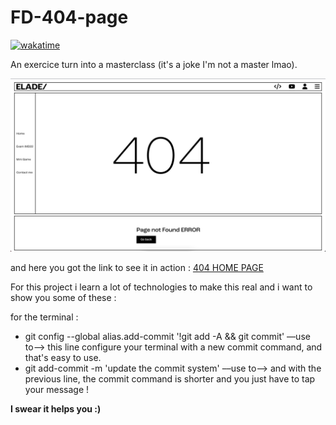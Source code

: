 # FD-404-page

[![wakatime](https://wakatime.com/badge/user/ea8c41ab-c469-436f-8821-bf847d37bfd0/project/00aef5d8-b3db-4b1b-a630-9445939315a7.svg)](https://wakatime.com/badge/user/ea8c41ab-c469-436f-8821-bf847d37bfd0/project/00aef5d8-b3db-4b1b-a630-9445939315a7)

An exercice turn into a masterclass (it's a joke I'm not a master lmao).

![website preview](https://raw.githubusercontent.com/deavetheferret/404-page/main/src/img/preview-page.png)

and here you got the link to see it in action : <a href="https://francois-devantay.at-eikon.ch/">404 HOME PAGE</a>

For this project i learn a lot of technologies to make this real and i want to show you some of these : 

for the terminal : 
  - git config --global alias.add-commit '!git add -A && git commit' ––use to––> this line configure your terminal with a new commit command, and that's easy to use.
  - git add-commit -m 'update the commit system' ––use to––> and with the previous line, the commit command is shorter and you just have to tap your message !


<strong>I swear it helps you :)</strong>
